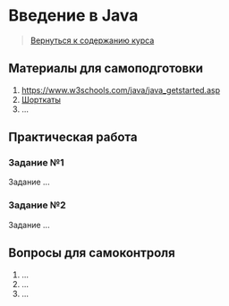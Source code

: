Введение в Java
====================

>
>[Вернуться к содержанию курса]({{site.baseurl}}/course/content)
>

Материалы для самоподготовки
---------------------
1. https://www.w3schools.com/java/java_getstarted.asp
2. [Шорткаты](https://github.com/JAVA-ONLINE-EDUCATION-COURSE/Izhevsk-Java-Online-Education-Course/raw/master/materials/java_intro/Intelliji_idea_shortcuts.pdf)
3. ...


Практическая работа
---------------------

### Задание №1
Задание ...



### Задание №2
Задание ...



Вопросы для самоконтроля
---------------------
1. ...
2. ...
3. ...